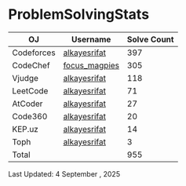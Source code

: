 # ProblemSolvingStats


| OJ | Username | Solve Count |
| -- | -------- | ----------- |
| Codeforces | [alkayesrifat](https://codeforces.com/profile/alkayesrifat) | 397 |
| CodeChef | [focus_magpies](https://www.codechef.com/users/focus_magpies) | 305 |
| Vjudge | [alkayesrifat](https://vjudge.net/user/alkayesrifat) | 118 |
| LeetCode | [alkayesrifat](https://leetcode.com/u/alkayesrifat/) | 71 |
| AtCoder | [alkayesrifat](https://atcoder.jp/users/alkayesrifat) | 27 |
| Code360 | [alkayesrifat](https://www.naukri.com/code360/profile/alkayesrifat) | 20 |
| KEP.uz | [alkayesrifat](https://kep.uz/users/user/alkayesrifat) | 14 |
| Toph | [alkayesrifat](https://toph.co/u/alkayesrifat) | 3 |
| Total | | 955 |

Last Updated: 4 September , 2025
